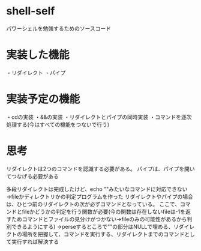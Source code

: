# shell-self
パワーシェルを勉強するためのソースコード

# 実装した機能
・リダイレクト
・パイプ

# 実装予定の機能
・cdの実装
・&&の実装
・リダイレクトとパイプの同時実装
・コマンドを逐次処理する(今はすべての機能をつないで行う)

# 思考
リダイレクトは2つのコマンドを認識する必要がある。
パイプは、パイプを開いてつなげる必要がある

多段リダイレクトは完成したけど、echo ""みたいなコマンドに対応できない→fileかディレクトリかの判定プログラムを作った
リダイレクトやパイプの場合は、ひとつ前のリダイレクトの次が必ずコマンドとなっている。
ここで、コマンドとfileかどうかの判定を行う関数が必要(今の関数は存在しないfileは-1を返すためコマンドとファイルの見分けがつかない→fileのみの可能性があるから判別できるようにする)
→perseするところで""の部分はNULLで埋める、リダイレクトの場所を把握して、コマンドを実行する、リダイレクトまでのコマンドとして実行すれば解決する
